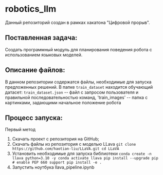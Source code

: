 # robotics_llm

Данный репозиторий создан в рамках хакатона "Цифровой прорыв". 

## Поставленная задача:
Создать программный модуль для планирования поведения робота с использованием языковых моделей. 

## Описание файлов:
В данном репозитории содержатся файлы, необходимые для запуска предложенных решений. В папке `train_dataset` находится обучающий датасет: `train_dataset.json` -- файл с запросом пользователя и правильной последовательностью команд, 'train_images' -- папка с картинками, задающими начальное положение робота 

## Процесс запуска:
Первый метод
1. Скачать проект с репозитория на GitHub;
2. Скачать файлы из репозитория с моделью LLava
        ```
        git clone https://github.com/haotian-liu/LLaVA.git
        cd LLaVA
        ```
3. Установить необходимые для запуска библиотеки
        ```
        conda create -n llava python=3.10 -y
        conda activate llava
        pip install --upgrade pip  # enable PEP 660 support
        pip install -e .
        ```                   
4. Запустить ноутбука llava_pipeline.ipynb 
